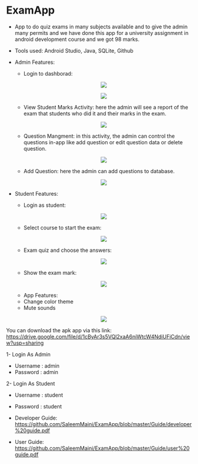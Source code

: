 # ExamApp
- App to do quiz exams in many subjects available and to give the admin many permits and we have done this app for a university assignment in android development course and we got   98 marks.
- Tools used: Android Studio, Java, SQLite,  Github

- Admin Features: 
  - Login to dashborad:
   <p align="center">
    <img src="https://github.com/SaleemMaini/ExamApp/blob/master/App%20Screenshot/Admin%20Login.jpg?raw=true" />
  </p>
  <p align="center">
    <img src="https://github.com/SaleemMaini/ExamApp/blob/master/App%20Screenshot/Admin%20Dashboard.jpg?raw=true" />
  </p>
  
  - View Student Marks Activity: here the admin will see a report of the exam that students who did it and their marks in the exam.
  <p align="center">
    <img src="https://github.com/SaleemMaini/ExamApp/blob/master/App%20Screenshot/View%20Student%20Marks%20Activity.jpg?raw=true" />
  </p>
  
  - Question Mangment: in this activity, the admin can control the questions in-app like add question or edit question data or delete question.
  <p align="center">
    <img src="https://github.com/SaleemMaini/ExamApp/blob/master/App%20Screenshot/Question%20Management%20Activity.jpg?raw=true" />
  </p>
  
  - Add Question: here the admin can add questions to database.
  <p align="center">
    <img src="https://github.com/SaleemMaini/ExamApp/blob/master/App%20Screenshot/Add%20Question%20Activity.jpg?raw=true" />
  </p>

- Student Features: 
  - Login as student:
  <p align="center">
    <img src="https://github.com/SaleemMaini/ExamApp/blob/master/App%20Screenshot/Login%20As%20Student.jpg?raw=true" />
  </p>
  
  - Select course to start the exam:
  <p align="center">
    <img src="https://github.com/SaleemMaini/ExamApp/blob/master/App%20Screenshot/Select%20course.jpg?raw=true" />
  </p>
  
   - Exam quiz and choose the answers:
  <p align="center">
    <img src="https://github.com/SaleemMaini/ExamApp/blob/master/App%20Screenshot/Start%20exam%20and%20choose%20you%20answers.jpg?raw=true" />
  </p>
  
  - Show the exam mark:
  <p align="center">
    <img src="https://github.com/SaleemMaini/ExamApp/blob/master/App%20Screenshot/Result%20Activity.jpg?raw=true" />
  </p>
  
  - App Features:
  - Change color theme
  - Mute sounds
  <p align="center">
    <img src="https://github.com/SaleemMaini/ExamApp/blob/master/App%20Screenshot/Setting%20Activity.jpg?raw=true" />
  </p>
  
You can download the apk app via this link: https://drive.google.com/file/d/1cByAr3s5VQl2xaA6niWtcW4NdiUFiCdn/view?usp=sharing

1- Login As Admin
- Username : admin
- Password : admin

2- Login As Student
- Username : student
- Password : student

- Developer Guide: https://github.com/SaleemMaini/ExamApp/blob/master/Guide/developer%20guide.pdf
- User Guide:  https://github.com/SaleemMaini/ExamApp/blob/master/Guide/user%20guide.pdf
